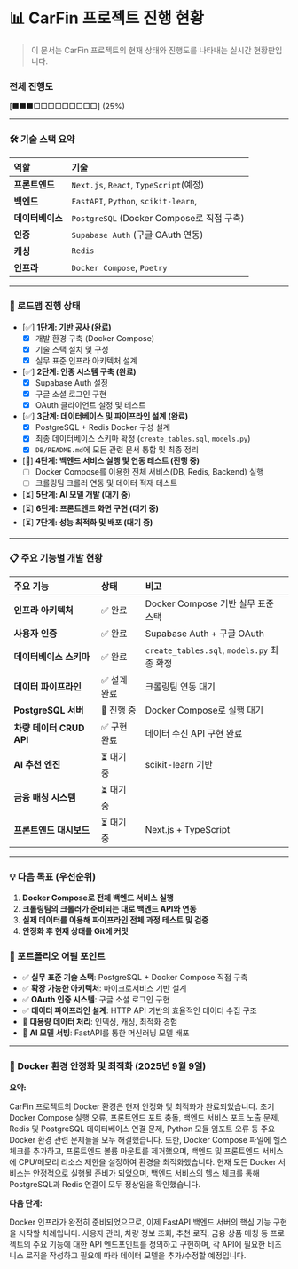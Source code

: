 # 📊 CarFin 프로젝트 진행 현황

> 이 문서는 CarFin 프로젝트의 현재 상태와 진행도를 나타내는 실시간 현황판입니다.

### 전체 진행도

[■■■□□□□□□□□□] (25%)

---

### 🛠️ 기술 스택 요약

| 역할 | 기술 |
| :--- | :--- |
| **프론트엔드** | `Next.js`, `React`, `TypeScript`(예정) |
| **백엔드** | `FastAPI`, `Python`, `scikit-learn`, |
| **데이터베이스** | `PostgreSQL` (Docker Compose로 직접 구축) |
| **인증** | `Supabase Auth` (구글 OAuth 연동) |
| **캐싱** | `Redis` |
| **인프라** | `Docker Compose`, `Poetry` |

---

### 🚀 로드맵 진행 상태

-   [✅] **1단계: 기반 공사 (완료)**
    -   [x] 개발 환경 구축 (Docker Compose)
    -   [x] 기술 스택 설치 및 구성
    -   [x] 실무 표준 인프라 아키텍처 설계

-   [✅] **2단계: 인증 시스템 구축 (완료)**
    -   [x] Supabase Auth 설정
    -   [x] 구글 소셜 로그인 구현
    -   [x] OAuth 클라이언트 설정 및 테스트

-   [✅] **3단계: 데이터베이스 및 파이프라인 설계 (완료)**
    -   [x] PostgreSQL + Redis Docker 구성 설계
    -   [x] 최종 데이터베이스 스키마 확정 (`create_tables.sql`, `models.py`)
    -   [x] `DB/README.md`에 모든 관련 문서 통합 및 최종 정리

-   [🎯] **4단계: 백엔드 서비스 실행 및 연동 테스트 (진행 중)**
    -   [ ] Docker Compose를 이용한 전체 서비스(DB, Redis, Backend) 실행
    -   [ ] 크롤링팀 크롤러 연동 및 데이터 적재 테스트

-   [⏳] **5단계: AI 모델 개발 (대기 중)**
-   [⏳] **6단계: 프론트엔드 화면 구현 (대기 중)**
-   [⏳] **7단계: 성능 최적화 및 배포 (대기 중)**

---

### 📋 주요 기능별 개발 현황

| 주요 기능 | 상태 | 비고 |
| :--- | :--- | :--- |
| **인프라 아키텍처** | ✅ 완료 | Docker Compose 기반 실무 표준 스택 |
| **사용자 인증** | ✅ 완료 | Supabase Auth + 구글 OAuth |
| **데이터베이스 스키마** | ✅ 완료 | `create_tables.sql`, `models.py` 최종 확정 |
| **데이터 파이프라인** | ✅ 설계 완료 | 크롤링팀 연동 대기 |
| **PostgreSQL 서버** | 🎯 진행 중 | Docker Compose로 실행 대기 |
| **차량 데이터 CRUD API** | ✅ 구현 완료 | 데이터 수신 API 구현 완료 |
| **AI 추천 엔진** | ⏳ 대기 중 | scikit-learn 기반 |
| **금융 매칭 시스템** | ⏳ 대기 중 | |
| **프론트엔드 대시보드** | ⏳ 대기 중 | Next.js + TypeScript |

---

### 💡 다음 목표 (우선순위)

1.  **Docker Compose로 전체 백엔드 서비스 실행**
2.  **크롤링팀의 크롤러가 준비되는 대로 백엔드 API와 연동**
3.  **실제 데이터를 이용해 파이프라인 전체 과정 테스트 및 검증**
4.  **안정화 후 현재 상태를 Git에 커밋**

### 🎯 포트폴리오 어필 포인트

- ✅ **실무 표준 기술 스택**: PostgreSQL + Docker Compose 직접 구축
- ✅ **확장 가능한 아키텍처**: 마이크로서비스 기반 설계
- ✅ **OAuth 인증 시스템**: 구글 소셜 로그인 구현
- ✅ **데이터 파이프라인 설계**: HTTP API 기반의 효율적인 데이터 수집 구조
- 🎯 **대용량 데이터 처리**: 인덱싱, 캐싱, 최적화 경험
- 🎯 **AI 모델 서빙**: FastAPI를 통한 머신러닝 모델 배포

---

### 🐳 Docker 환경 안정화 및 최적화 (2025년 9월 9일)

**요약:**

CarFin 프로젝트의 Docker 환경은 현재 안정화 및 최적화가 완료되었습니다. 초기 Docker Compose 실행 오류, 프론트엔드 포트 충돌, 백엔드 서비스 포트 노출 문제, Redis 및 PostgreSQL 데이터베이스 연결 문제, Python 모듈 임포트 오류 등 주요 Docker 환경 관련 문제들을 모두 해결했습니다. 또한, Docker Compose 파일에 헬스 체크를 추가하고, 프론트엔드 볼륨 마운트를 제거했으며, 백엔드 및 프론트엔드 서비스에 CPU/메모리 리소스 제한을 설정하여 환경을 최적화했습니다. 현재 모든 Docker 서비스는 안정적으로 실행될 준비가 되었으며, 백엔드 서비스의 헬스 체크를 통해 PostgreSQL과 Redis 연결이 모두 정상임을 확인했습니다.

**다음 단계:**

Docker 인프라가 완전히 준비되었으므로, 이제 FastAPI 백엔드 서버의 핵심 기능 구현을 시작할 차례입니다. 사용자 관리, 차량 정보 조회, 추천 로직, 금융 상품 매칭 등 프로젝트의 주요 기능에 대한 API 엔드포인트를 정의하고 구현하며, 각 API에 필요한 비즈니스 로직을 작성하고 필요에 따라 데이터 모델을 추가/수정할 예정입니다.